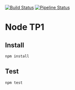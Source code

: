 [![Build Status](https://travis-ci.com/luvitale/NodeTP1.svg?branch=main)](https://travis-ci.com/luvitale/NodeTP1)
[![Pipeline Status](https://gitlab.com/luvitale/NodeTP1/badges/main/pipeline.svg)](https://gitlab.com/luvitale/NodeTP1/-/commits/main)
# Node TP1
## Install
```bash
npm install
```
## Test
```bash
npm test
```
